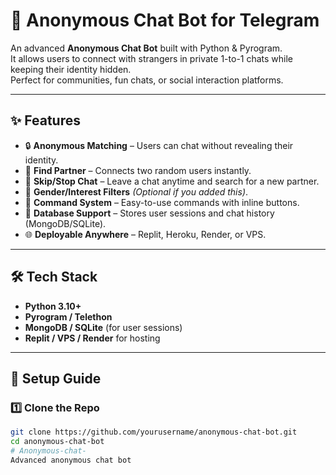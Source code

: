 # 🤖 Anonymous Chat Bot for Telegram

An advanced **Anonymous Chat Bot** built with Python & Pyrogram.  
It allows users to connect with strangers in private 1-to-1 chats while keeping their identity hidden.  
Perfect for communities, fun chats, or social interaction platforms.

---

## ✨ Features
- 🔒 **Anonymous Matching** – Users can chat without revealing their identity.
- 👫 **Find Partner** – Connects two random users instantly.
- 🚫 **Skip/Stop Chat** – Leave a chat anytime and search for a new partner.
- 📌 **Gender/Interest Filters** *(Optional if you added this)*.
- 📜 **Command System** – Easy-to-use commands with inline buttons.
- 💾 **Database Support** – Stores user sessions and chat history (MongoDB/SQLite).
- 🌐 **Deployable Anywhere** – Replit, Heroku, Render, or VPS.

---

## 🛠️ Tech Stack
- **Python 3.10+**
- **Pyrogram / Telethon**
- **MongoDB / SQLite** (for user sessions)
- **Replit / VPS / Render** for hosting

---

## 🚀 Setup Guide

### 1️⃣ Clone the Repo
```bash
git clone https://github.com/yourusername/anonymous-chat-bot.git
cd anonymous-chat-bot
# Anonymous-chat-
Advanced anonymous chat bot 
